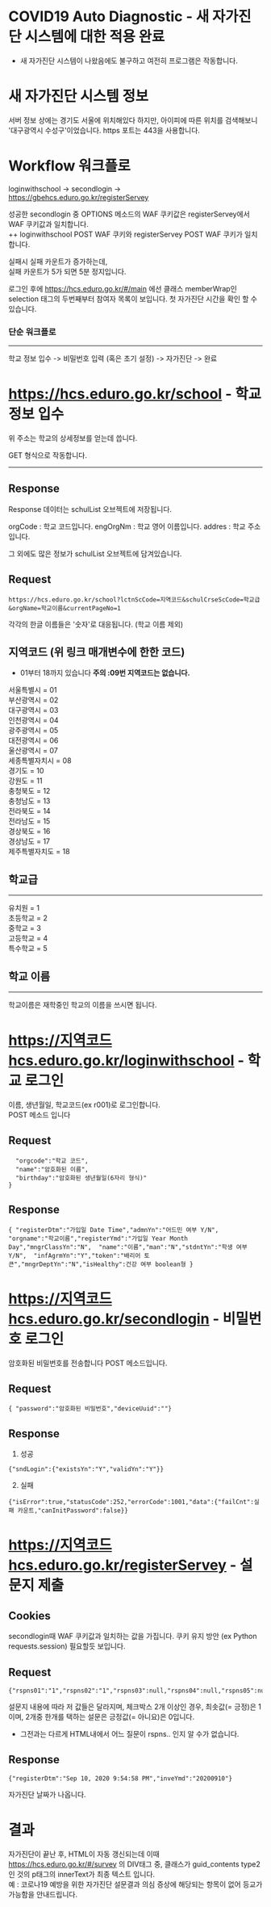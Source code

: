 # COVID19 Auto Diagnostic - 새 자가진단 시스템에 대한 적용 완료

* 새 자가진단 시스템이 나왔음에도 불구하고 여전히 프로그램은 작동합니다.

# 새 자가진단 시스템 정보 

서버 정보 상에는 경기도 서울에 위치해있다 하지만, 아이피에 따른 위치를 검색해보니 '대구광역시 수성구'이었습니다. https 포트는 443을 사용합니다.

# Workflow 워크플로

loginwithschool -> secondlogin -> https://gbehcs.eduro.go.kr/registerServey

성공한 secondlogin 중 OPTIONS 메소드의 WAF 쿠키값은 registerServey에서 WAF 쿠키값과 일치합니다.  
++ loginwithschool POST WAF 쿠키와 registerServey POST WAF 쿠키가 일치합니다.

실패시 실패 카운트가 증가하는데,  
실패 카운트가 5가 되면 5분 정지입니다. 

로그인 후에 https://hcs.eduro.go.kr/#/main 에선 클래스 memberWrap인 selection 태그의 두번째부터 참여자 목록이 보입니다. 첫 자가진단 시간을 확인 할 수 있습니다. 



### 단순 워크플로
------------
학교 정보 입수 -> 비밀번호 입력 (혹은 초기 설정) -> 자가진단 -> 완료

# https://hcs.eduro.go.kr/school - 학교 정보 입수
위 주소는 학교의 상세정보를 얻는데 씁니다. 

GET 형식으로 작동합니다. 


-----------------------
## Response
Response 데이터는 schulList 오브젝트에 저장됩니다.

orgCode : 학교 코드입니다.
engOrgNm : 학교 영어 이름입니다.
addres : 학교 주소입니다.

그 외에도 많은 정보가 schulList 오브젝트에 담겨있습니다.

## Request
```
https://hcs.eduro.go.kr/school?lctnScCode=지역코드&schulCrseScCode=학교급&orgName=학교이름&currentPageNo=1
```
각각의 한글 이름들은 '숫자'로 대응됩니다. (학교 이름 제외)

## 지역코드 (위 링크 매개변수에 한한 코드)
* 01부터 18까지 있습니다 **주의 :09번 지역코드는 없습니다.**  


서울특별시 = 01  
부산광역시 = 02  
대구광역시 = 03  
인천광역시 = 04  
광주광역시 = 05  
대전광역시 = 06  
울산광역시 = 07  
세종특별자치시 = 08  
경기도 = 10  
강원도 = 11  
충청북도 = 12  
충청남도 = 13  
전라북도 = 14  
전라남도 = 15  
경상북도 = 16  
경상남도 = 17  
제주특별자치도 = 18  

## 학교급
---------
유치원 = 1  
초등학교 = 2  
중학교 = 3  
고등학교 = 4  
특수학교 = 5  

## 학교 이름
-----------
학교이름은 재학중인 학교의 이름을 쓰시면 됩니다. 

# https://지역코드hcs.eduro.go.kr/loginwithschool - 학교 로그인

이름, 생년월일, 학교코드(ex r001)로 로그인합니다.  
POST 메소드 입니다

## Request

```{   
  "orgcode":"학교 코드",  
  "name":"암호화된 이름",  
  "birthday":"암호화된 생년월일(6자리 형식)"   
}
```

## Response

```
{ "registerDtm":"가입일 Date Time","admnYn":"어드민 여부 Y/N",  "orgname":"학교이름","registerYmd":"가입일 Year Month Day","mngrClassYn":"N",  "name":"이름","man":"N","stdntYn":"학생 여부 Y/N",  "infAgrmYn":"Y","token":"배리어 토큰","mngrDeptYn":"N","isHealthy":건강 여부 boolean형 }  
```

# https://지역코드hcs.eduro.go.kr/secondlogin - 비밀번호 로그인

암호화된 비밀번호를 전송합니다 POST 메소드입니다.

## Request 

```
{ "password":"암호화된 비밀번호","deviceUuid":""}
```

## Response 

1. 성공
  ```
  {"sndLogin":{"existsYn":"Y","validYn":"Y"}}
  ```

2. 실패
  ```
  {"isError":true,"statusCode":252,"errorCode":1001,"data":{"failCnt":실패 카운트,"canInitPassword":false}}
  ```

# https://지역코드hcs.eduro.go.kr/registerServey - 설문지 제출

## Cookies

secondlogin때 WAF 쿠키값과 일치하는 값을 가집니다. 
쿠키 유지 방안 (ex Python requests.session) 필요할듯 보입니다.

## Request
```
{"rspns01":"1","rspns02":"1","rspns03":null,"rspns04":null,"rspns05":null,"rspns06":null,"rspns07":"0","rspns08":"0","rspns09":"0","rspns10":null,"rspns11":null,"rspns12":null,"rspns13":null,"rspns14":null,"rspns15":null,"rspns00":"Y","deviceUuid":""}
```
설문지 내용에 따라 저 값들은 달라지며, 체크박스 2개 이상인 경우, 최솟값(= 긍정)은 1이며, 2개중 한개를 택하는 설문은 긍정값(= 아니요)은 0입니다.

* 그전과는 다르게 HTML내에서 어느 질문이 rspns.. 인지 알 수가 없습니다.

## Response

```
{"registerDtm":"Sep 10, 2020 9:54:58 PM","inveYmd":"20200910"}
```

자가진단 날짜가 나옵니다.

# 결과

자가진단이 끝난 후, HTML이 자동 갱신되는데 이때  
https://hcs.eduro.go.kr/#/survey 의 
DIV태그 중, 클래스가 guid_contents type2인 것의 p태그의 innerText가 최종 텍스트 입니다.  
예 : 코로나19 예방을 위한 자가진단 설문결과 의심 증상에 해당되는 항목이 없어 등교가 가능함을 안내드립니다.

